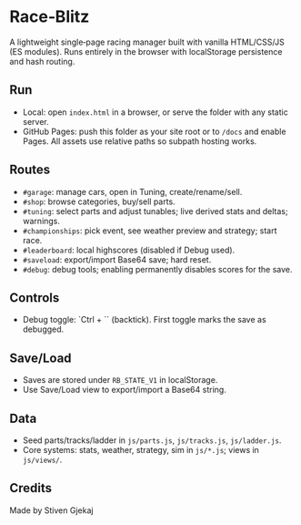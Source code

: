 # Race‑Blitz

A lightweight single‑page racing manager built with vanilla HTML/CSS/JS (ES modules). Runs entirely in the browser with localStorage persistence and hash routing.

## Run
- Local: open `index.html` in a browser, or serve the folder with any static server.
- GitHub Pages: push this folder as your site root or to `/docs` and enable Pages. All assets use relative paths so subpath hosting works.

## Routes
- `#garage`: manage cars, open in Tuning, create/rename/sell.
- `#shop`: browse categories, buy/sell parts.
- `#tuning`: select parts and adjust tunables; live derived stats and deltas; warnings.
- `#championships`: pick event, see weather preview and strategy; start race.
- `#leaderboard`: local highscores (disabled if Debug used).
- `#saveload`: export/import Base64 save; hard reset.
- `#debug`: debug tools; enabling permanently disables scores for the save.

## Controls
- Debug toggle: `Ctrl + \`` (backtick). First toggle marks the save as debugged.

## Save/Load
- Saves are stored under `RB_STATE_V1` in localStorage.
- Use Save/Load view to export/import a Base64 string.

## Data
- Seed parts/tracks/ladder in `js/parts.js`, `js/tracks.js`, `js/ladder.js`.
- Core systems: stats, weather, strategy, sim in `js/*.js`; views in `js/views/`.

## Credits
Made by Stiven Gjekaj
